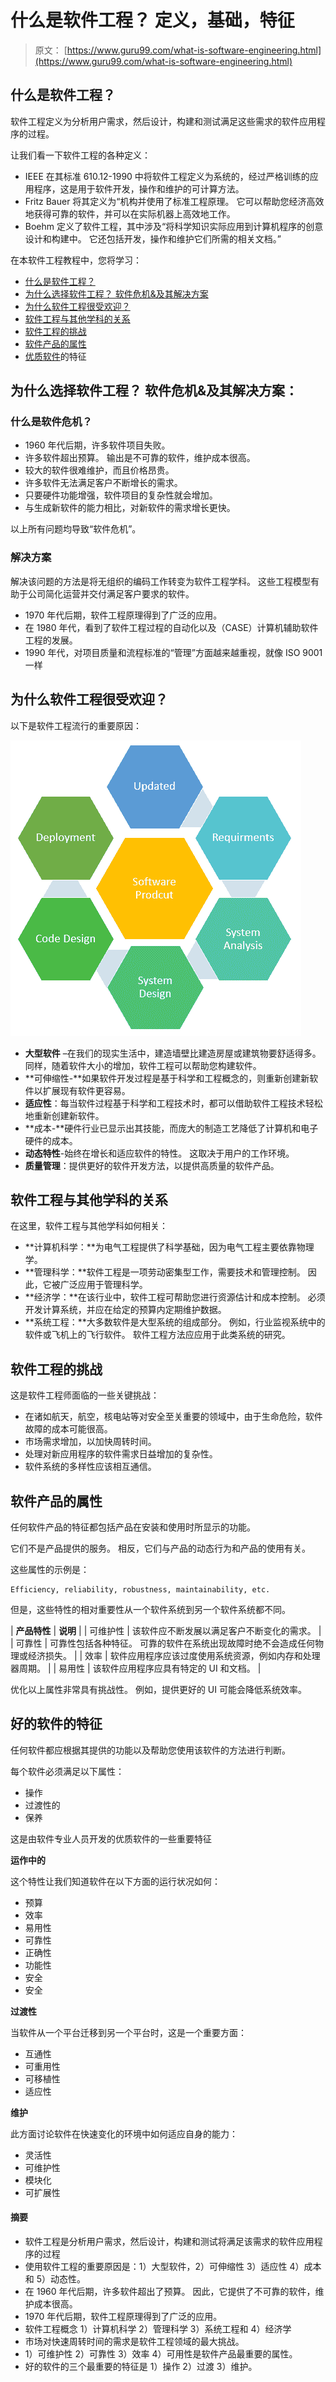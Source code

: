 # 什么是软件工程？ 定义，基础，特征

> 原文： [https://www.guru99.com/what-is-software-engineering.html](https://www.guru99.com/what-is-software-engineering.html)

## 什么是软件工程？

软件工程定义为分析用户需求，然后设计，构建和测试满足这些需求的软件应用程序的过程。

让我们看一下软件工程的各种定义：

*   IEEE 在其标准 610.12-1990 中将软件工程定义为系统的，经过严格训练的应用程序，这是用于软件开发，操作和维护的可计算方法。
*   Fritz Bauer 将其定义为“机构并使用了标准工程原理。 它可以帮助您经济高效地获得可靠的软件，并可以在实际机器上高效地工作。
*   Boehm 定义了软件工程，其中涉及“将科学知识实际应用到计算机程序的创意设计和构建中。 它还包括开发，操作和维护它们所需的相关文档。”

在本软件工程教程中，您将学习：

*   [什么是软件工程？](#1)
*   [为什么选择软件工程？ 软件危机&及其解决方案](#2)
*   [为什么软件工程很受欢迎？](#3)
*   [软件工程与其他学科的关系](#4)
*   [软件工程的挑战](#5)
*   [软件产品的属性](#6)
*   [优质软件](#7)的特征

## 为什么选择软件工程？ 软件危机&及其解决方案：

### 什么是软件危机？

*   1960 年代后期，许多软件项目失败。
*   许多软件超出预算。 输出是不可靠的软件，维护成本很高。
*   较大的软件很难维护，而且价格昂贵。
*   许多软件无法满足客户不断增长的需求。
*   只要硬件功能增强，软件项目的复杂性就会增加。
*   与生成新软件的能力相比，对新软件的需求增长更快。

以上所有问题均导致“软件危机”。

### 解决方案

解决该问题的方法是将无组织的编码工作转变为软件工程学科。 这些工程模型有助于公司简化运营并交付满足客户要求的软件。

*   1970 年代后期，软件工程原理得到了广泛的应用。
*   在 1980 年代，看到了软件工程过程的自动化以及（CASE）计算机辅助软件工程的发展。
*   1990 年代，对项目质量和流程标准的“管理”方面越来越重视，就像 ISO 9001 一样

## 为什么软件工程很受欢迎？

以下是软件工程流行的重要原因：

![](img/1260e5bc5757ce17e42201b1bcb9b5dc.png)

*   **大型软件** –在我们的现实生活中，建造墙壁比建造房屋或建筑物要舒适得多。 同样，随着软件大小的增加，软件工程可以帮助您构建软件。
*   **可伸缩性-**如果软件开发过程是基于科学和工程概念的，则重新创建新软件以扩展现有软件更容易。
*   **适应性**：每当软件过程基于科学和工程技术时，都可以借助软件工程技术轻松地重新创建新软件。
*   **成本-**硬件行业已显示出其技能，而庞大的制造工艺降低了计算机和电子硬件的成本。
*   **动态特性**-始终在增长和适应软件的特性。 这取决于用户的工作环境。
*   **质量管理**：提供更好的软件开发方法，以提供高质量的软件产品。

## 软件工程与其他学科的关系

在这里，软件工程与其他学科如何相关：

*   **计算机科学：**为电气工程提供了科学基础，因为电气工程主要依靠物理学。
*   **管理科学：**软件工程是一项劳动密集型工作，需要技术和管理控制。 因此，它被广泛应用于管理科学。
*   **经济学：**在该行业中，软件工程可帮助您进行资源估计和成本控制。 必须开发计算系统，并应在给定的预算内定期维护数据。
*   **系统工程：**大多数软件是大型系统的组成部分。 例如，行业监视系统中的软件或飞机上的飞行软件。 软件工程方法应应用于此类系统的研究。

## 软件工程的挑战

这是软件工程师面临的一些关键挑战：

*   在诸如航天，航空，核电站等对安全至关重要的领域中，由于生命危险，软件故障的成本可能很高。
*   市场需求增加，以加快周转时间。
*   处理对新应用程序的软件需求日益增加的复杂性。
*   软件系统的多样性应该相互通信。

## 软件产品的属性

任何软件产品的特征都包括产品在安装和使用时所显示的功能。

它们不是产品提供的服务。 相反，它们与产品的动态行为和产品的使用有关。

这些属性的示例是：

```
Efficiency, reliability, robustness, maintainability, etc. 

```

但是，这些特性的相对重要性从一个软件系统到另一个软件系统都不同。

| **产品特性** | **说明** |
| 可维护性 | 该软件应不断发展以满足客户不断变化的需求。 |
| 可靠性 | 可靠性包括各种特征。 可靠的软件在系统出现故障时绝不会造成任何物理或经济损失。 |
| 效率 | 软件应用程序应该过度使用系统资源，例如内存和处理器周期。 |
| 易用性 | 该软件应用程序应具有特定的 UI 和文档。 |

优化以上属性非常具有挑战性。 例如，提供更好的 UI 可能会降低系统效率。

## 好的软件的特征

任何软件都应根据其提供的功能以及帮助您使用该软件的方法进行判断。

每个软件必须满足以下属性：

*   操作
*   过渡性的
*   保养

这是由软件专业人员开发的优质软件的一些重要特征

**运作中的**

这个特性让我们知道软件在以下方面的运行状况如何：

*   预算
*   效率
*   易用性
*   可靠性
*   正确性
*   功能性
*   安全
*   安全

**过渡性**

当软件从一个平台迁移到另一个平台时，这是一个重要方面：

*   互通性
*   可重用性
*   可移植性
*   适应性

**维护**

此方面讨论软件在快速变化的环境中如何适应自身的能力：

*   灵活性
*   可维护性
*   模块化
*   可扩展性

#### 摘要

*   软件工程是分析用户需求，然后设计，构建和测试将满足该需求的软件应用程序的过程
*   使用软件工程的重要原因是：1）大型软件，2）可伸缩性 3）适应性 4）成本和 5）动态性。
*   在 1960 年代后期，许多软件超出了预算。 因此，它提供了不可靠的软件，维护成本很高。
*   1970 年代后期，软件工程原理得到了广泛的应用。
*   软件工程概念 1）计算机科学 2）管理科学 3）系统工程和 4）经济学
*   市场对快速周转时间的需求是软件工程领域的最大挑战。
*   1）可维护性 2）可靠性 3）效率 4）可用性是软件产品最重要的属性。
*   好的软件的三个最重要的特征是 1）操作 2）过渡 3）维护。